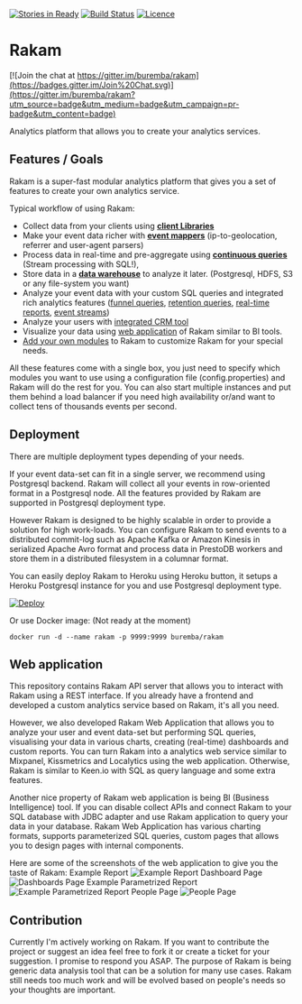 [![Stories in Ready](https://badge.waffle.io/buremba/rakam.png?label=ready&title=Ready)](https://waffle.io/buremba/rakam)
[![Build Status](https://travis-ci.org/buremba/rakam.svg?branch=master)](https://travis-ci.org/buremba/rakam)
[![Licence](https://img.shields.io/hexpm/l/plug.svg)](http://www.apache.org/licenses/LICENSE-2.0)

Rakam
=======

[![Join the chat at https://gitter.im/buremba/rakam](https://badges.gitter.im/Join%20Chat.svg)](https://gitter.im/buremba/rakam?utm_source=badge&utm_medium=badge&utm_campaign=pr-badge&utm_content=badge)

Analytics platform that allows you to create your analytics services.

Features / Goals
------------
Rakam is a super-fast modular analytics platform that gives you a set of features to create your own analytics service.

Typical workflow of using Rakam:
* Collect data from your clients using **[client Libraries](https://getrakam/doc)**
* Make your event data richer with **[event mappers](https://getrakam/doc)** (ip-to-geolocation, referrer and user-agent parsers)
* Process data in real-time and pre-aggregate using **[continuous queries](https://getrakam/doc)** (Stream processing with SQL!),
* Store data in a **[data warehouse](https://getrakam.com)** to analyze it later. (Postgresql, HDFS, S3 or any file-system you want)
* Analyze your event data with your custom SQL queries and integrated rich analytics features ([funnel queries](https://getrakam.com), [retention queries](https://getrakam.com), [real-time reports](https://getrakam.com), [event streams](https://getrakam.com))
* Analyze your users with [integrated CRM tool]()
* Visualize your data using [web application]() of Rakam similar to BI tools.
* [Add your own modules]() to Rakam to customize Rakam for your special needs.

All these features come with a single box, you just need to specify which modules you want to use using a configuration file (config.properties) and Rakam will do the rest for you.
You can also start multiple instances and put them behind a load balancer if you need high availability or/and want to collect tens of thousands events per second.

Deployment
------------
There are multiple deployment types depending of your needs.

If your event data-set can fit in a single server, we recommend using Postgresql backend. Rakam will collect all your events in row-oriented format in a Postgresql node. All the features provided by Rakam are supported in Postgresql deployment type.

However Rakam is designed to be highly scalable in order to provide a solution for high work-loads. You can configure Rakam to send events to a distributed commit-log such as Apache Kafka or Amazon Kinesis in serialized Apache Avro format and process data in PrestoDB workers and store them in a distributed filesystem in a columnar format.

You can easily deploy Rakam to Heroku using Heroku button, it setups a Heroku Postgresql instance for you and use Postgresql deployment type.

[![Deploy](https://www.herokucdn.com/deploy/button.png)](https://heroku.com/deploy)

Or use Docker image: (Not ready at the moment)

    docker run -d --name rakam -p 9999:9999 buremba/rakam

Web application
------------
This repository contains Rakam API server that allows you to interact with Rakam using a REST interface. If you already have a frontend and developed a custom analytics service based on Rakam, it's all you need.

However, we also developed Rakam Web Application that allows you to analyze your user and event data-set but performing SQL queries, visualising your data in various charts, creating (real-time) dashboards and custom reports. You can turn Rakam into a analytics web service similar to Mixpanel, Kissmetrics and Localytics using the web application. Otherwise, Rakam is similar to Keen.io with SQL as query language and some extra features.

Another nice property of Rakam web application is being BI (Business Intelligence) tool. If you can disable collect APIs and connect Rakam to your SQL database with JDBC adapter and use Rakam application to query your data in your database. Rakam Web Application has various charting formats, supports parameterized SQL queries, custom pages that allows you to design pages with internal components.

Here are some of the screenshots of the web application to give you the taste of Rakam:
Example Report
![Example Report](https://cloud.githubusercontent.com/assets/82745/10379265/1ea20b6e-6e16-11e5-86e5-22561c73228e.png)
Dashboard Page
![Dashboards Page](https://cloud.githubusercontent.com/assets/82745/10379255/1e082f9e-6e16-11e5-81bd-368a4a7c2aa1.png)
Example Parametrized Report
![Example Parametrized Report](https://cloud.githubusercontent.com/assets/82745/10375761/efa2f368-6e02-11e5-8db4-2ecad5024f60.png)
People Page
![People Page](https://cloud.githubusercontent.com/assets/82745/10379256/1e11c694-6e16-11e5-8a49-5eee6e74f112.png)


Contribution
------------
Currently I'm actively working on Rakam. If you want to contribute the project or suggest an idea feel free to fork it or create a ticket for your suggestion. I promise to respond you ASAP.
The purpose of Rakam is being generic data analysis tool that can be a solution for many use cases. Rakam still needs too much work and will be evolved based on people's needs so your thoughts are important.
